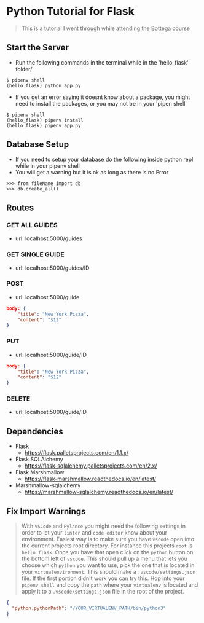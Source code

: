 # Python Tutorial for Flask

> This is a tutorial I went through while attending the Bottega course

## Start the Server
- Run the following commands in the terminal while in the 'hello_flask' folder/
```
$ pipenv shell
(hello_flask) python app.py
```

- If you get an error saying it doesnt know about a package, you might need to install the packages, or 
you may not be in your 'pipen shell'
```
$ pipenv shell
(hello_flask) pipenv install
(hello_flask) pipenv app.py
```
## Database Setup

- If you need to setup your database do the following inside python repl while in your pipenv shell
- You will get a warning but it is ok as long as there is no Error

```
>>> from fileName import db
>>> db.create_all()

```

## Routes

### GET ALL GUIDES
- url: localhost:5000/guides

### GET SINGLE GUIDE
- url: localhost:5000/guides/ID

### POST
- url: localhost:5000/guide
```json
body: {
	"title": "New York Pizza",
	"content": "$12"
}
```

### PUT
- url: localhost:5000/guide/ID
```json
body: {
	"title": "New York Pizza",
	"content": "$12"
}
```

### DELETE
- url: localhost:5000/guide/ID

## Dependencies

- Flask
  - https://flask.palletsprojects.com/en/1.1.x/
- Flask SQLAlchemy
  - https://flask-sqlalchemy.palletsprojects.com/en/2.x/
- Flask Marshmallow
  - https://flask-marshmallow.readthedocs.io/en/latest/
- Marshmallow-sqlalchemy
  - https://marshmallow-sqlalchemy.readthedocs.io/en/latest/


## Fix Import Warnings
> With `VSCode` and `Pylance` you might need the following settings in order to let your `linter` and `code editor` know about your environment.
> Easiest way is to make sure you have `vscode` open into the current projects root directory.  For instance this projects `root` is `hello_flask`.  Once you have that open click on the `python` button on the bottom left of `vscode`.  This should pull up a menu that lets you choose which `python` you want to use, pick the one that is located in your `virtualenvironment`.  This should make a `.vscode/settings.json` file.
>If the first portion didn't work you can try this.  Hop into your `pipenv shell` and copy the `path` where your `virtualenv` is located and apply it to a `.vscode/settings.json` file in the root of the project.
```json
{
  "python.pythonPath": "/YOUR_VIRTUALENV_PATH/bin/python3"
}
```

